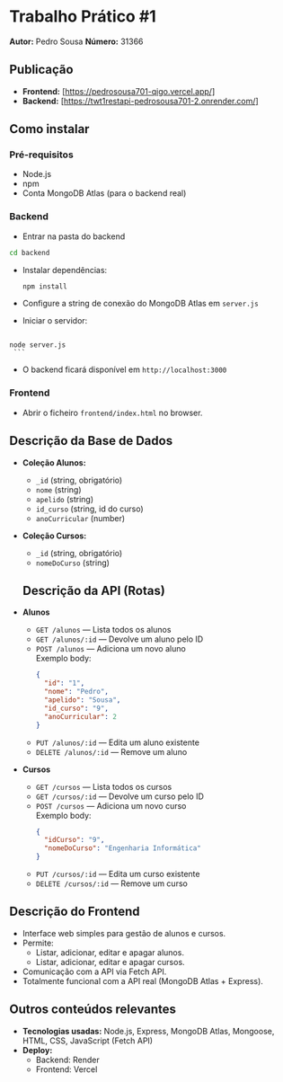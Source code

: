 # Trabalho Prático #1

**Autor:** Pedro Sousa
**Número:** 31366

## Publicação

- **Frontend:** [https://pedrosousa701-qigo.vercel.app/]
- **Backend:** [https://twt1restapi-pedrosousa701-2.onrender.com/]

## Como instalar

### Pré-requisitos
- Node.js
- npm
- Conta MongoDB Atlas (para o backend real)

### Backend

- Entrar na pasta do backend 

```sh
cd backend 
```
   - Instalar dependências:
     ```sh
     npm install
     ```
  - Configure a string de conexão do MongoDB Atlas em `server.js`

   - Iniciar o servidor:
     ```sh
    node server.js
     ```
   - O backend ficará disponível em `http://localhost:3000`

### Frontend

- Abrir o ficheiro `frontend/index.html` no browser.

## Descrição da Base de Dados

- **Coleção Alunos:**
  - `_id` (string, obrigatório)
  - `nome` (string)
  - `apelido` (string)
  - `id_curso` (string, id do curso)
  - `anoCurricular` (number)

- **Coleção Cursos:**
  - `_id` (string, obrigatório)
  - `nomeDoCurso` (string)

  ## Descrição da API (Rotas)

- **Alunos**
  - `GET /alunos` — Lista todos os alunos
  - `GET /alunos/:id` — Devolve um aluno pelo ID
  - `POST /alunos` — Adiciona um novo aluno  
    Exemplo body:
    ```json
    {
      "id": "1",
      "nome": "Pedro",
      "apelido": "Sousa",
      "id_curso": "9",
      "anoCurricular": 2
    }
    ```
  - `PUT /alunos/:id` — Edita um aluno existente
  - `DELETE /alunos/:id` — Remove um aluno

- **Cursos**
  - `GET /cursos` — Lista todos os cursos
  - `GET /cursos/:id` — Devolve um curso pelo ID
  - `POST /cursos` — Adiciona um novo curso  
    Exemplo body:
    ```json
    {
      "idCurso": "9",
      "nomeDoCurso": "Engenharia Informática"
    }
    ```
  - `PUT /cursos/:id` — Edita um curso existente
  - `DELETE /cursos/:id` — Remove um curso

## Descrição do Frontend

- Interface web simples para gestão de alunos e cursos.
- Permite:
  - Listar, adicionar, editar e apagar alunos.
  - Listar, adicionar, editar e apagar cursos.
- Comunicação com a API via Fetch API.
- Totalmente funcional com a API real (MongoDB Atlas + Express).

## Outros conteúdos relevantes

- **Tecnologias usadas:** Node.js, Express, MongoDB Atlas, Mongoose, HTML, CSS, JavaScript (Fetch API)
- **Deploy:**  
  - Backend: Render  
  - Frontend: Vercel